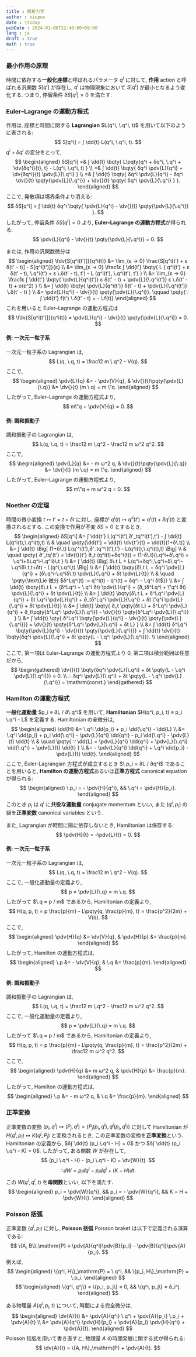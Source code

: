 ```yaml
---
title : 解析力学
author : xiupos
date : \today
pubDate : 2024-01-06T22:40:00+09:00
lang : ja
draft : true
math : true
---
```


### 最小作用の原理

時間に依存する**一般化座標**と呼ばれるパラメータ $q^i$ に対して, **作用** action と呼ばれる汎関数 $S[q^i]$ が存在し, $q^i$ は物理現象において $S[q^i]$ が最小となるよう変化する. つまり, 停留条件 $δS[q^i] = 0$ を満たす.

### Euler–Lagrange の運動方程式

作用は, 座標と時間に関する **Lagrangian** $L(q^i, \.q^i, t)$ を用いて以下のように表される:
$$
S[q^i] = ∫ \dd{t} L(q^i, \.q^i, t).
$$
$q^i + δq^i$ の変分をとって,
$$
\begin{aligned}
δS[q^i]
=&  ∫ \dd{t} \bqty{
      L\pqty{q^i + δq^i, \.q^i + \dv{δq^i}{t}, t} - L(q^i, \.q^i, t)
    } \\
=&  ∫ \dd{t} \bqty{
      δq^i \pdv{L}{q^i} + \dv{δq^i}{t} \pdv{L}{\.q^i}
    } \\
=&  ∫ \dd{t} \bqty{
      δq^i \pdv{L}{q^i}
      - δq^i \dv{}{t} \pqty{\pdv{L}{\.q^i}}
      + \dv{}{t} \pqty{ δq^i \pdv{L}{\.q^i} }
    }.
\end{aligned}
$$
ここで, 発散項は境界条件より消える:
$$
δS[q^i]
= ∫ \dd{t} δq^i \bqty{
    \pdv{L}{q^i} - \dv{}{t} \pqty{\pdv{L}{\.q^i}}
  }.
$$
したがって, 停留条件 $δS[q^i] = 0$ より,
**Euler–Lagrange の運動方程式**が得られる:
$$
\pdv{L}{q^i} - \dv{}{t} \pqty{\pdv{L}{\.q^i}} = 0.
$$

または, 作用の汎関数微分は
$$
\begin{aligned}
\fdv{S[q^i(t')]}{q^i(t)}
&=  \lim_{ε → 0}
    \frac{S[q^i(t') + ε δ(t' - t)] - S[q^i(t')]}{ε} \\
&=  \lim_{ε → 0}
    \frac1ε
    ∫ \dd{t'} \bqty{
      L ( q^i(t') + ε δ(t' - t), \.q^i(t') + ε \.δ(t' - t), t')
      - L (q^i(t'), \.q^i(t'), t')
    } \\
&=  \lim_{ε → 0}
    \frac1ε
    ∫ \dd{t'} \bqty{
      \pdv{L}{q^i(t')} ε δ(t' - t) + \pdv{L}{\.q^i(t')} ε \.δ(t' - t)
      + o(ε^2)
    } \\
&=  ∫ \dd{t} \bqty{
      \pdv{L}{q^i(t')} δ(t' - t) + \pdv{L}{\.q^i(t')} \.δ(t' - t)
    } \\
&=  \pdv{L}{q^i} - \dv{}{t} \pqty{\pdv{L}{\.q^i}}. \qquad \pqty{∵ ∫ \dd{t'} f(t') \.δ(t' - t) = - \.f(t)}
\end{aligned}
$$
これを用いると Euler–Lagrange の運動方程式は
$$
\fdv{S[q^i(t')]}{q^i(t)} = \pdv{L}{q^i} - \dv{}{t} \pqty{\pdv{L}{\.q^i}} = 0.
$$

#### 例: 一次元一粒子系

一次元一粒子系の Lagrangian は,
$$
L(q, \.q, t) = \frac12 m \.q^2 - V(q).
$$
ここで,
$$
\begin{aligned}
\pdv{L}{q} &= - \pdv{V}{q}, &
\dv{}{t}\pqty{\pdv{L}{\.q}} &= \dv{}{t} (m \.q) = m \"q.
\end{aligned}
$$
したがって,
Euler–Lagrange の運動方程式より,
$$
m\"q + \pdv{V}{q} = 0.
$$

#### 例: 調和振動子

調和振動子の Lagrangian は,
$$
L(q, \.q, t) = \frac12 m \.q^2 - \frac12 m ω^2 q^2.
$$
ここで,
$$
\begin{aligned}
\pdv{L}{q} &= - m ω^2 q, &
\dv{}{t}\pqty{\pdv{L}{\.q}} &= \dv{}{t} (m \.q) = m \"q.
\end{aligned}
$$
したがって,
Euler–Lagrange の運動方程式より,
$$
m\"q + m ω^2 q = 0.
$$

### Noether の定理

時間の微小変換 $t↦t'=t+δt$ に対し, 座標が $q^i(t)↦q'^i(t')=q^i(t)+δq^i(t)$ と変換されるとする. この変換で作用が不変 $δS=0$ とするとき,
$$
\begin{aligned}
  δS[q^i]
    &=  ∫ \dd{t'} L(q'^i(t'),∂'_tq'^i(t'),t') - ∫ \dd{t} L(q^i(t),\.q^i(t),t) \\
    &   \quad \pqty{\dd{t'} = \dd{t} \dv{t'}{t} = \dd{t}(1+δ\.t)} \\
    &=  ∫ \dd{t} \Big[ (1+δ\.t) L(q'^i(t'),∂'_tq'^i(t'),t') - L(q^i(t),\.q^i(t),t) \Big] \\
    & \quad \pqty{
        ∂'_tq'(t') = \dv{t}{t'} ∂_t (q^i(t)+δq^i(t)) = (1-δ\.t)(\.q^i+δ\.q^i) = \.q^i+δ\.q^i-\.q^iδ\.t
      } \\
    &=  ∫ \dd{t} \Big[ δ\.t L + L(q^i+δq^i,\.q^i+δ\.q^i-\.q^iδ\.t,t+δt) - L(q^i,\.q^i,t) \Big] \\
    &=  ∫ \dd{t} \bqty{δ\.t L + δq^i \pdv{L}{q^i} + (δ\.q^i-\.q^iδ\.t) \pdv{L}{\.q^i} + δt \pdv{L}{t}} \\
    &   \quad \pqty{\text{Lie 微分 $δ^Lq^i(t) := q'^i(t) - q^i(t) = δq^i - \.q^i δt$}} \\
    &=  ∫ \dd{t} \bqty{δ\.t L + (δ^Lq^i + \.q^i δt) \pdv{L}{q^i} + (∂_tδ^Lq^i + \"q^i δt) \pdv{L}{\.q^i} + δt \pdv{L}{t}} \\
    &=  ∫ \dd{t} \bqty{δ\.t L + δ^Lq^i \pdv{L}{q^i} + δt \.q^i \pdv{L}{q^i} + ∂_tδ^Lq^i \pdv{L}{\.q^i} + δt \"q^i \pdv{L}{\.q^i} + δt \pdv{L}{t}} \\
    &=  ∫ \dd{t} \bqty{
        ∂_t \pqty{δt L} + δ^Lq^i \pdv{L}{q^i} + ∂_t\pqty{δ^Lq^i \pdv{L}{\.q^i}} - \dv{}{t} \pqty{δ^Lq^i \pdv{L}{\.q^i}}
      } \\
    &=  ∫ \dd{t} \qty{
          δ^Lq^i \bqty{\pdv{L}{q^i} - \dv{}{t} \pqty{\pdv{L}{\.q^i}}}
        + \dv{}{t} \pqty{δ^Lq^i \pdv{L}{\.q^i} + δt L}
      } \\
    &=  ∫ \dd{t} δ^Lq^i \bqty{\pdv{L}{q^i} - \dv{}{t} \pqty{\pdv{L}{\.q^i}}}
      + ∫ \dd{t} \dv{}{t} \bqty{δq^i \pdv{L}{\.q^i} + δt \pqty{L - \.q^i \pdv{L}{\.q^i}}}. \\
\end{aligned}
$$
ここで, 第一項は Euler–Lagrange の運動方程式より $0$, 第二項は積分範囲は任意だから,
$$
\begin{gathered}
  \dv{}{t} \bqty{δq^i \pdv{L}{\.q^i} + δt \pqty{L - \.q^i \pdv{L}{\.q^i}}} = 0. \\
  ∴ δq^i \pdv{L}{\.q^i} + δt \pqty{L - \.q^i \pdv{L}{\.q^i}} = \mathrm{const.}
\end{gathered}
$$

### Hamilton の運動方程式

**一般化運動量** $p_i ≡ ∂L / ∂\.q^i$ を用いて, **Hamiltonian** $H(q^i, p_i, t) ≡ p_i \.q^i - L$ を定義する. Hamiltonian の全微分は,
$$
\begin{aligned}
\dd{H} &=  \.q^i \dd{p_i} + p_i \dd{\.q^i} - \dd{L} \\
    &=  \.q^i \dd{p_i} + p_i \dd{\.q^i}
        - \pdv{L}{q^i} \dd{q^i} - p_i \dd{\.q^i} - \pdv{L}{t} \dd{t} \\
    &   \quad \pqty{
          ∵ \dd{L} = \pdv{L}{q^i} \dd{q^i} + \pdv{L}{\.q^i} \dd{\.q^i} + \pdv{L}{t} \dd{t}
        } \\
    &=  - \pdv{L}{q^i} \dd{q^i} + \.q^i \dd{p_i} - \pdv{L}{t} \dd{t}.
\end{aligned}
$$
ここで, Euler-Lagrangian 方程式が成立するとき $\.p_i = ∂L / ∂q^i$ であることを用いると, **Hamilton の運動方程式**あるいは**正準方程式** canonical equation が得られる:
$$
\begin{aligned}
\.p_i = - \pdv{H}{q^i}, && \.q^i = \pdv{H}{p_i}.
\end{aligned}
$$
このとき $p_i$ は $q^i$ に**共役な運動量** conjugate momentum といい, また $(q^i, p_i)$ の組を**正準変数** canonical variables という.

また, Lagrangian が時間に陽に依存しないとき, Hamiltonian は保存する:
$$
\pdv{H}{t} = -\pdv{L}{t} = 0.
$$

#### 例: 一次元一粒子系

一次元一粒子系の Lagrangian は,
$$
L(q, \.q, t) = \frac12 m \.q^2 - V(q).
$$
ここで, 一般化運動量の定義より,
$$
p = \pdv{L}{\.q} = m \.q.
$$
したがって $\.q = p / m$ であるから, Hamiltonian の定義より,
$$
H(q, p, t) = p \frac{p}{m} - L\pqty{q, \frac{p}{m}, t} = \frac{p^2}{2m} + V(q).
$$
ここで,
$$
\begin{aligned}
\pdv{H}{q} &= \dv{V}{q}, & \pdv{H}{p} &= \frac{p}{m}.
\end{aligned}
$$
したがって, Hamilton の運動方程式は,
$$
\begin{aligned}
\.p &= - \dv{V}{q}, & \.q &= \frac{p}{m}.
\end{aligned}
$$

#### 例: 調和振動子

調和振動子の Lagrangian は,
$$
L(q, \.q, t) = \frac12 m \.q^2 - \frac12 m ω^2 q^2.
$$
ここで, 一般化運動量の定義より,
$$
p = \pdv{L}{\.q} = m \.q.
$$
したがって $\.q = p / m$ であるから, Hamiltonian の定義より,
$$
H(q, p, t) = p \frac{p}{m} - L\pqty{q, \frac{p}{m}, t} = \frac{p^2}{2m} + \frac12 m ω^2 q^2.
$$
ここで,
$$
\begin{aligned}
\pdv{H}{q} &= m ω^2 q, & \pdv{H}{p} &= \frac{p}{m}.
\end{aligned}
$$
したがって, Hamilton の運動方程式は,
$$
\begin{aligned}
\.p &= - m ω^2 q, & \.q &= \frac{p}{m}.
\end{aligned}
$$

### 正準変換

正準変数の変換 $(p_i, q^i) ↦ (P_j, q^j) = (P_j(p_i, q^i), q^j(p_i, q^i))$ に対して Hamiltonian が $H (q^i, p_i) ↦ K (q^j, P_j)$ と変換されるとき, この正準変数の変換を**正準変換**という. Hamiltonian の定義から, $δ∫ \dd{t} (p_i \.q^i - H) = 0$ かつ $δ∫ \dd{t} (p_i \.q^i - K) = 0$. したがって, ある関数 $W$ が存在して,
$$
(p_i \.q^i - H) - (p_i \.q^i - K) = \dv{W}{t}.
$$
$$
∴
\dd{W} = p_i \dd{q^i} - p_i \dd{q^i} + (K - H) \dd{t}.
$$
この $W(q^i, q^i, t)$ を**母関数**といい, 以下を満たす.
$$
\begin{aligned}
p_i = \pdv{W}{q^i},
&& p_i = - \pdv{W}{q^i},
&& K = H + \pdv{W}{t}.
\end{aligned}
$$

### Poisson 括弧

正準変数 $(q^i, p_i)$ に対し, **Poisson 括弧** Poisson braket は以下で定義される演算である:
$$
\{A, B\}_\mathrm{P}
≡  \pdv{A}{q^i}\pdv{B}{p_i}
        - \pdv{B}{q^i}\pdv{A}{p_i}.
$$
例えば,
$$
\begin{aligned}
\{q^i, H\}_\mathrm{P} = \.q^i, && \{p_i, H\}_\mathrm{P} = \.p_i.
\end{aligned}
$$
$$
\begin{aligned}
\{q^i, q^j\} = \{p_i, p_j\} = 0, && \{q^i, p_j\} = δ_i^j.
\end{aligned}
$$

ある物理量 $A(q^i, p_i, t)$ について, 時間による完全微分は,
$$
\begin{aligned}
\dv{A}{t}
&=  \pdv{A}{q^i} \.q^i + \pdv{A}{p_i} \.p_i + \pdv{A}{t} \\
&=  \pdv{A}{q^i} \pdv{H}{p_i} + \pdv{A}{p_i} \pdv{H}{q^i} + \pdv{A}{t}.
\end{aligned}
$$
Poisson 括弧を用いて書き直すと, 物理量 $A$ の時間発展に関する式が得られる:
$$
\dv{A}{t} = \{A, H\}_\mathrm{P} + \pdv{A}{t}.
$$
